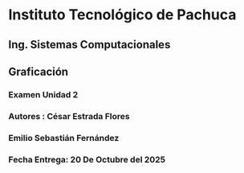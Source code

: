 # Instituto Tecnológico de Pachuca
## Ing. Sistemas Computacionales
## Graficación
### Examen Unidad 2  
### Autores : César Estrada Flores
### Emilio Sebastián Fernández
### Fecha Entrega: 20 De Octubre del 2025
